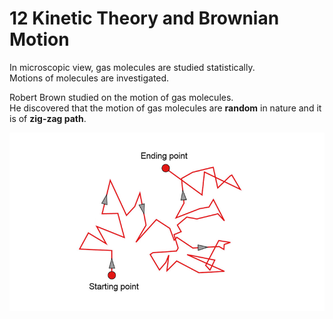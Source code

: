 # 12 Kinetic Theory and Brownian Motion

In microscopic view, gas molecules are studied statistically.   
Motions of molecules are investigated.

Robert Brown studied on the motion of gas molecules.  
He discovered that the motion of gas molecules are **random** in nature and it is of **zig-zag path**.

![](../../../.gitbook/assets/image%20%2816%29.png)

